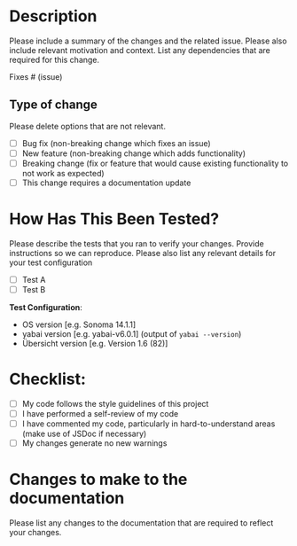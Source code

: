 # Description

Please include a summary of the changes and the related issue. Please also include relevant motivation and context. List any dependencies that are required for this change.

Fixes # (issue)

## Type of change

Please delete options that are not relevant.

- [ ] Bug fix (non-breaking change which fixes an issue)
- [ ] New feature (non-breaking change which adds functionality)
- [ ] Breaking change (fix or feature that would cause existing functionality to not work as expected)
- [ ] This change requires a documentation update

# How Has This Been Tested?

Please describe the tests that you ran to verify your changes. Provide instructions so we can reproduce. Please also list any relevant details for your test configuration

- [ ] Test A
- [ ] Test B

**Test Configuration**:

- OS version [e.g. Sonoma 14.1.1]
- yabai version [e.g. yabai-v6.0.1] (output of `yabai --version`)
- Übersicht version [e.g. Version 1.6 (82)]

# Checklist:

- [ ] My code follows the style guidelines of this project
- [ ] I have performed a self-review of my code
- [ ] I have commented my code, particularly in hard-to-understand areas (make use of JSDoc if necessary)
- [ ] My changes generate no new warnings

# Changes to make to the documentation

Please list any changes to the documentation that are required to reflect your changes.
